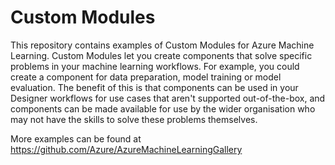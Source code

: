 # Custom Modules

This repository contains examples of Custom Modules for Azure Machine Learning. Custom Modules let you create components that solve specific problems in your machine learning workflows. For example, you could create a component for data preparation, model training or model evaluation. The benefit of this is that components can be used in your Designer workflows for use cases that aren't supported out-of-the-box, and components can be made available for use by the wider organisation who may not have the skills to solve these problems themselves.

More examples can be found at https://github.com/Azure/AzureMachineLearningGallery
